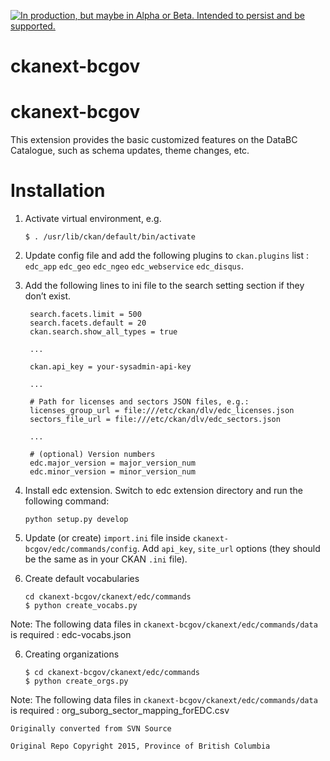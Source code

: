 <a rel="Delivery" href="https://github.com/BCDevExchange/docs/blob/master/discussion/projectstates.md"><img alt="In production, but maybe in Alpha or Beta. Intended to persist and be supported." style="border-width:0" src="http://bcdevexchange.org/badge/3.svg" title="In production, but maybe in Alpha or Beta. Intended to persist and be supported." /></a>
# ckanext-bcgov

ckanext-bcgov
=============

This extension provides the basic customized features on the DataBC Catalogue, such as schema updates, theme changes, etc.

Installation
============

1.  Activate virtual environment, e.g.

        $ . /usr/lib/ckan/default/bin/activate

2.  Update config file and add the following plugins to `ckan.plugins` list : `edc_app` `edc_geo` `edc_ngeo` `edc_webservice` `edc_disqus`.

3. Add the following lines to ini file to the search setting section if they don’t exist.

        search.facets.limit = 500
        search.facets.default = 20
        ckan.search.show_all_types = true
        
        ...
    
        ckan.api_key = your-sysadmin-api-key
        
        ...
        
        # Path for licenses and sectors JSON files, e.g.:
        licenses_group_url = file:///etc/ckan/dlv/edc_licenses.json
        sectors_file_url = file:///etc/ckan/dlv/edc_sectors.json

        ...

        # (optional) Version numbers
        edc.major_version = major_version_num
        edc.minor_version = minor_version_num


3.  Install edc extension. Switch to edc extension directory and run the following command:

        python setup.py develop


4.  Update (or create) `import.ini` file inside `ckanext-bcgov/edc/commands/config`. Add `api_key`, `site_url` options (they should be the same as in your CKAN `.ini` file).

5.  Create default vocabularies

        cd ckanext-bcgov/ckanext/edc/commands
        $ python create_vocabs.py

   Note: The following data files in `ckanext-bcgov/ckanext/edc/commands/data` is required :
   edc-vocabs.json

6.  Creating organizations

        $ cd ckanext-bcgov/ckanext/edc/commands
        $ python create_orgs.py

   Note: The following data files in `ckanext-bcgov/ckanext/edc/commands/data` is required :
    org_suborg_sector_mapping_forEDC.csv
    
    Originally converted from SVN Source
    
    Original Repo Copyright 2015, Province of British Columbia
